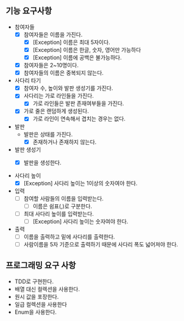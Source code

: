 ## 기능 요구사항

- 참여자들
    - [x] 참여자들은 이름을 가진다.
        - [x] [Exception] 이름은 최대 5자이다.
        - [x] [Exception] 이름은 한글, 숫자, 영어만 가능하다
        - [x] [Exception] 이름에 공백은 불가능하다.
    - [x] 참여자들은 2~10명이다.
    - [x] 참여자들의 이름은 중복되지 않는다.

- 사다리 타기
    - [x] 참여자 수, 높이와 발판 생성기를 가진다.
    - [x] 사다리는 가로 라인들을 가진다.
      - [x] 가로 라인들은 발판 존재여부들을 가진다.
    - [x] 가로 줄은 랜덤하게 생성된다.
      - [x] 가로 라인이 연속해서 겹치는 경우는 없다.

- 발판
  - 발판은 상태를 가진다.  
    - [x] 존재하거나 존재하지 않는다.

- 발판 생성기
  - [x] 발판을 생성한다. 
    

- 사다리 높이
    - [x] [Exception] 사다리 높이는 1이상의 숫자여야 한다.

- 입력
    - [ ] 참여할 사람들의 이름을 입력받는다.
        - [ ] 이름은 쉼표(,)로 구분한다.

    - [ ] 최대 사다리 높이를 입력받는다.
        - [ ] [Exception] 사다리 높이는 숫자여야 한다.

- 출력
    - [ ] 이름을 출력하고 밑에 사다리를 출력한다.
    - [ ] 사람이름을 5자 기준으로 출력하기 때문에 사다리 폭도 넓어져야 한다.

## 프로그래밍 요구 사항

- TDD로 구현한다.
- 배열 대신 컬렉션을 사용한다.
- 원시 값을 포장한다.
- 일급 컬렉션을 사용한다
- Enum을 사용한다.
